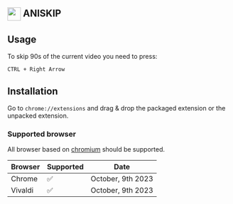 <h2><img align="center" height="30" src="https://files.catbox.moe/0apxhj.png"> ANISKIP</h2>

## Usage
To skip 90s of the current video you need to press:
```
CTRL + Right Arrow
```

## Installation
Go to ```chrome://extensions``` and drag & drop the packaged extension or the unpacked extension.

### Supported browser

All browser based on [chromium](https://github.com/chromium/chromium) should be supported.

| Browser | Supported | Date    |
| ------- | -------   | ------- |
| Chrome  | ✅        | October, 9th 2023|
| Vivaldi | ✅        | October, 9th 2023|
